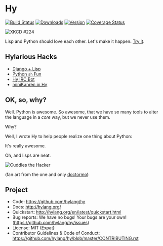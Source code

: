 Hy
==

[![Build Status](https://img.shields.io/travis/hylang/hy/master.svg)](https://travis-ci.org/hylang/hy)
[![Downloads](https://img.shields.io/pypi/dm/hy.svg)](https://pypi.python.org/pypi/hy)
[![Version](https://img.shields.io/pypi/v/hy.svg)](https://pypi.python.org/pypi/hy)
[![Coverage Status](https://img.shields.io/coveralls/hylang/hy/master.svg)](https://coveralls.io/r/hylang/hy)

![XKCD #224](https://raw.github.com/hylang/shyte/18f6925e08684b0e1f52b2cc2c803989cd62cd91/imgs/xkcd.png)

Lisp and Python should love each other. Let's make it happen. [Try it](http://try-hy.appspot.com/).

Hylarious Hacks
---------------

* [Django + Lisp](https://github.com/paultag/djlisp/tree/master/djlisp)
* [Python `sh` Fun](https://twitter.com/paultag/status/314925996442796032)
* [Hy IRC Bot](https://github.com/hylang/hygdrop)
* [miniKanren in Hy](https://github.com/algernon/adderall)

OK, so, why?
------------

Well. Python is awesome. So awesome, that we have so many tools to alter the
language in a *core* way, but we never use them.

Why?

Well, I wrote Hy to help people realize one thing about Python:

It's really awesome.

Oh, and lisps are neat.

![Cuddles the Hacker](http://i.imgur.com/QbPMXTN.png)

(fan art from the one and only [doctormo](http://doctormo.deviantart.com/art/Cuddles-the-Hacker-372184766))

Project
-------

* Code: https://github.com/hylang/hy
* Docs: http://hylang.org/
* Quickstart: http://hylang.org/en/latest/quickstart.html
* Bug reports: We have no bugs! Your bugs are your own! (https://github.com/hylang/hy/issues)
* License: MIT (Expat)
* Contributor Guidelines & Code of Conduct: https://github.com/hylang/hy/blob/master/CONTRIBUTING.rst
